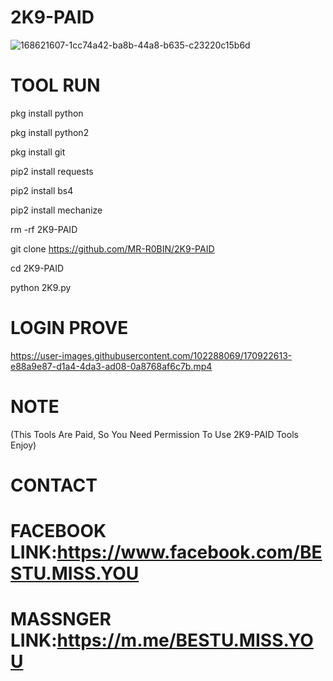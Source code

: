 # 2K9-PAID
![168621607-1cc74a42-ba8b-44a8-b635-c23220c15b6d](https://user-images.githubusercontent.com/102288069/170922475-859f4d4c-4ad6-4324-948e-4cb2d9788759.png)

# TOOL RUN
pkg install python

pkg install python2

pkg install git

pip2 install requests

pip2 install bs4

pip2 install mechanize

rm -rf 2K9-PAID

git clone https://github.com/MR-R0BIN/2K9-PAID

cd 2K9-PAID

python 2K9.py


# LOGIN PROVE


https://user-images.githubusercontent.com/102288069/170922613-e88a9e87-d1a4-4da3-ad08-0a8768af6c7b.mp4

# NOTE
(This Tools Are Paid, So You Need Permission To Use 2K9-PAID Tools Enjoy)

# CONTACT
# FACEBOOK LINK:https://www.facebook.com/BESTU.MISS.YOU
# MASSNGER LINK:https://m.me/BESTU.MISS.YOU



